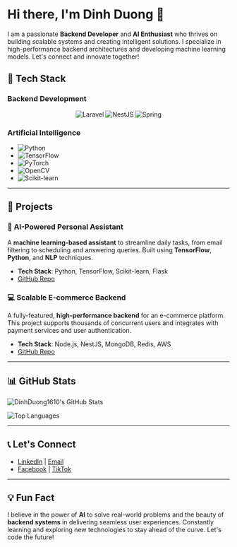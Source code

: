 # Hi there, I'm Dinh Duong 👋

I am a passionate **Backend Developer** and **AI Enthusiast** who thrives on building scalable systems and creating intelligent solutions. I specialize in high-performance backend architectures and developing machine learning models. Let's connect and innovate together!

## 🔧 Tech Stack

### **Backend Development**
<div align="center">
  <img src="https://img.shields.io/badge/Laravel-%23FF2D20.svg?style=for-the-badge&logo=laravel&logoColor=white&labelColor=transparent" alt="Laravel" title="Laravel: A PHP framework for building robust web applications.">
  <img src="https://img.shields.io/badge/NestJS-%23E0234E.svg?style=for-the-badge&logo=nestjs&logoColor=white&labelColor=transparent" alt="NestJS" title="NestJS: A progressive Node.js framework for building efficient, reliable, and scalable server-side applications.">
  <img src="https://img.shields.io/badge/Spring-%236DB33F.svg?style=for-the-badge&logo=spring&logoColor=white&labelColor=transparent" alt="Spring" title="Spring: A powerful Java-based framework for creating enterprise-grade applications.">
</div>

### **Artificial Intelligence**
- ![Python](https://img.shields.io/badge/python-3670A0?style=for-the-badge&logo=python&logoColor=ffdd54)
- ![TensorFlow](https://img.shields.io/badge/TensorFlow-%23FF6F00.svg?style=for-the-badge&logo=tensorflow&logoColor=white)
- ![PyTorch](https://img.shields.io/badge/PyTorch-%23EE4C2C.svg?style=for-the-badge&logo=pytorch&logoColor=white)
- ![OpenCV](https://img.shields.io/badge/OpenCV-%23FF3C00.svg?style=for-the-badge&logo=opencv&logoColor=white)
- ![Scikit-learn](https://img.shields.io/badge/scikit--learn-%23F7931E.svg?style=for-the-badge&logo=scikit-learn&logoColor=white)

---

## 🚀 Projects

### 🧠 **AI-Powered Personal Assistant**
A **machine learning-based assistant** to streamline daily tasks, from email filtering to scheduling and answering queries. Built using **TensorFlow**, **Python**, and **NLP** techniques.

- **Tech Stack**: Python, TensorFlow, Scikit-learn, Flask
- [GitHub Repo](https://github.com/yourusername/ai-assistant)

### 💻 **Scalable E-commerce Backend**
A fully-featured, **high-performance backend** for an e-commerce platform. This project supports thousands of concurrent users and integrates with payment services and user authentication.

- **Tech Stack**: Node.js, NestJS, MongoDB, Redis, AWS
- [GitHub Repo](https://github.com/yourusername/ecommerce-backend)

---

## 📊 GitHub Stats

![DinhDuong1610's GitHub Stats](https://github-readme-stats.vercel.app/api?username=DinhDuong1610&theme=dark&hide_border=true&show_icons=true)

![Top Languages](https://github-readme-stats.vercel.app/api/top-langs/?username=DinhDuong1610&theme=dark&hide_border=true&layout=compact)

---

## 📞 Let's Connect

- [LinkedIn](https://www.linkedin.com/in/dinhduong) | [Email](mailto:youremail@example.com)
- [Facebook](https://facebook.com/yourprofile) | [TikTok](https://www.tiktok.com/@yourprofile)

---

## 💡 Fun Fact
I believe in the power of **AI** to solve real-world problems and the beauty of **backend systems** in delivering seamless user experiences. Constantly learning and exploring new technologies to stay ahead of the curve. Let's code the future!
